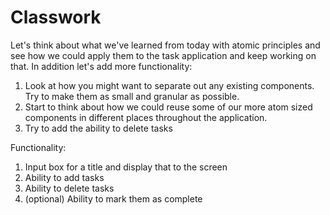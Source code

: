 # Classwork

Let's think about what we've learned from today with atomic principles and see how we could apply them to the task application and keep working on that. In addition let's add more functionality:

1. Look at how you might want to separate out any existing components. Try to make them as small and granular as possible.
2. Start to think about how we could reuse some of our more atom sized components in different places throughout the application.
3. Try to add the ability to delete tasks

Functionality: 

1. Input box for a title and display that to the screen
2. Ability to add tasks
3. Ability to delete tasks
4. (optional) Ability to mark them as complete

